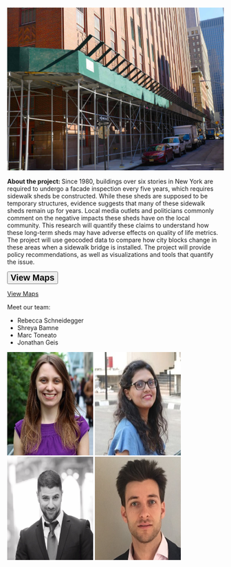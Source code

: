   ![alt text](img/swb.jpg)
  
 <b> About the project: </b>
  Since 1980, buildings over six stories in New York are required to undergo a facade inspection every five years, which requires sidewalk sheds be constructed. While these sheds are supposed to be temporary structures, evidence suggests that many of these sidewalk sheds remain up for years. Local media outlets and politicians commonly comment on the negative impacts these sheds have on the local community. This research will quantify these claims to understand how these long-term sheds may have adverse effects on quality of life metrics. The project will use geocoded data to compare how city blocks change in these areas when a sidewalk bridge is installed.
The project will provide policy recommendations, as well as visualizations and tools that quantify the issue.  
 
  <a href="http://output.jsbin.com/ficepeq/1"><button style="font-weight: bold; font-size: 20px; font face: verdana;"> View Maps</button></a> 
  
  [View Maps](http://output.jsbin.com/ficepeq/1)
  
 Meet our team:

 * Rebecca Schneidegger
 * Shreya Bamne
 * Marc Toneato
 * Jonathan Geis    
 
 <img src="img/rebecca.jpg" height="240" width="200">
 <img src="img/shreya.jpg"  height="240" width="200">
 <img src="img/marc.jpg"  height="240" width="200">
 <img src="img/jonathan.jpg"  height="240" width="200">
